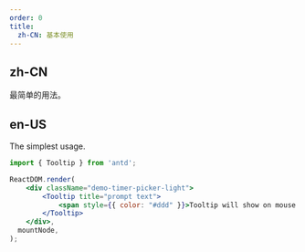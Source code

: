 ```yaml
---
order: 0
title:
  zh-CN: 基本使用
---
```


## zh-CN

最简单的用法。

## en-US

The simplest usage.

```jsx
import { Tooltip } from 'antd';

ReactDOM.render(
    <div className="demo-timer-picker-light">
        <Tooltip title="prompt text">
            <span style={{ color: "#ddd" }}>Tooltip will show on mouse enter.</span>
        </Tooltip>
    </div>,
  mountNode,
);
```
